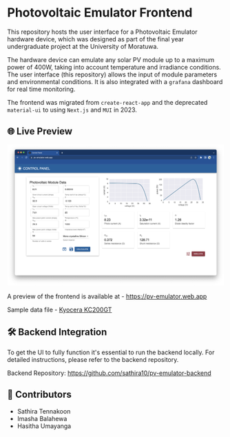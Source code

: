# Photovoltaic Emulator Frontend

This repository hosts the user interface for a Photovoltaic Emulator hardware device, which was designed as part of the final year undergraduate project at the University of Moratuwa.

The hardware device can emulate any solar PV module up to a maximum power of 400W, taking into account temperature and irradiance conditions. The user interface (this repository) allows the input of module parameters and environmental conditions. It is also integrated with a `grafana` dashboard for real time monitoring.

The frontend was migrated from `create-react-app` and the deprecated `material-ui` to using `Next.js` and `MUI` in 2023.


## 🌐 Live Preview

![screenshot](/docs/Screenshot.png)

A preview of the frontend is available at - https://pv-emulator.web.app

Sample data file - [Kyocera KC200GT](https://github.com/sathira10/pv-emulator/blob/main/docs/kc200gt.json)


## 🛠️ Backend Integration

To get the UI to fully function it's essential to run the backend locally. For detailed instructions, please refer to the backend repository.

Backend Repository: https://github.com/sathira10/pv-emulator-backend


## 🤝 Contributors

- Sathira Tennakoon
- Imasha Balahewa
- Hasitha Umayanga